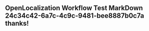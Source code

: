 <properties
ms.topic="hero-topic"
ms.test1="hero-topic"
ms.test2="test"/>

## OpenLocalization Workflow Test MarkDown 24c34c42-6a7c-4c9c-9481-bee8887b0c7a thanks!
